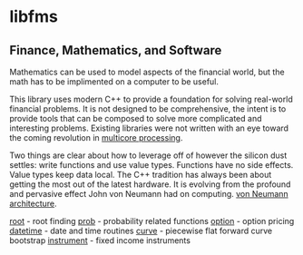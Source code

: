 # libfms
## Finance, Mathematics, and Software

Mathematics can be used to model aspects of the financial world, but the math has to be implimented on a computer to be useful.

This library uses modern C++ to provide a foundation for solving real-world financial problems. It is not designed to be comprehensive, the intent is to provide tools that can be composed to solve more complicated and interesting problems. Existing libraries were not written with an eye toward the coming revolution in [multicore processing](http://www.gotw.ca/publications/concurrency-ddj.htm).

Two things are clear about how to leverage off of however the silicon dust settles: write functions and use value types. Functions have no side effects. Value types keep data local. The C++ tradition has always been about getting the most out of the latest hardware. It is evolving from the profound and pervasive effect John von Neumann had on computing. [von Neumann architecture](http://en.wikipedia.org/wiki/Von_Neumann_architecture). 

[root](root/README.md) - root finding
[prob](prob/README.md) - probability related functions
[option](option/README.md) - option pricing
[datetime](datetime/README.md) - date and time routines
[curve](curve/README.md) - piecewise flat forward curve bootstrap
[instrument](instrument/README.md) - fixed income instruments